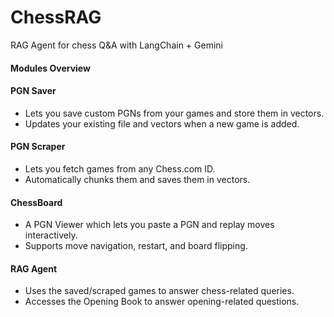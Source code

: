 # ChessRAG
RAG Agent for chess Q&amp;A with LangChain + Gemini


#### Modules Overview  

#### PGN Saver  
- Lets you save custom PGNs from your games and store them in vectors.  
- Updates your existing file and vectors when a new game is added.  

#### PGN Scraper  
- Lets you fetch games from any Chess.com ID.  
- Automatically chunks them and saves them in vectors.  

 #### ChessBoard  
  - A PGN Viewer which lets you paste a PGN and replay moves interactively.  
  - Supports move navigation, restart, and board flipping.  

 #### RAG Agent  
  - Uses the saved/scraped games to answer chess-related queries.  
  - Accesses the Opening Book to answer opening-related questions.  
